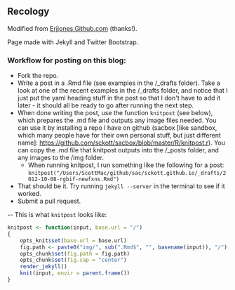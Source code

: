 ## Recology

Modified from [Erjjones.Github.com](Erjjones.Github.com) (thanks!). 

Page made with Jekyll and Twitter Bootstrap. 

### Workflow for posting on this blog:

+ Fork the repo.
+ Write a post in a .Rmd file (see examples in the /_drafts folder).  Take a look at one of the recent examples in the /_drafts folder, and notice that I just put the yaml heading stuff in the post so that I don't have to add it later - it should all be ready to go after running the next step. 
+ When done writing the post, use the function `knitpost` (see below), which prepares the .md file and outputs any image files needed. You can use it by installing a repo I have on github (sacbox [like sandbox, which many people have for their own personal stuff, but just different name]: https://github.com/sckott/sacbox/blob/master/R/knitpost.r).  You can copy the .md file that knitpost outputs into the /_posts folder, and any images to the /img folder.  
    + When running knitpost, I run something like the following for a post: `knitpost("/Users/ScottMac/github/sac/sckott.github.io/_drafts/2012-10-08-rgbif-newfxns.Rmd")`
+ That should be it.  Try running `jekyll --server` in the terminal to see if it worked.
+ Submit a pull request.

-- This is what `knitpost` looks like:

```r
knitpost <- function(input, base.url = "/") 
{
    opts_knit$set(base.url = base.url)
    fig.path <- paste0("img/", sub(".Rmd$", "", basename(input)), "/")
    opts_chunk$set(fig.path = fig.path)
    opts_chunk$set(fig.cap = "center")
    render_jekyll()
    knit(input, envir = parent.frame())
}
``` 